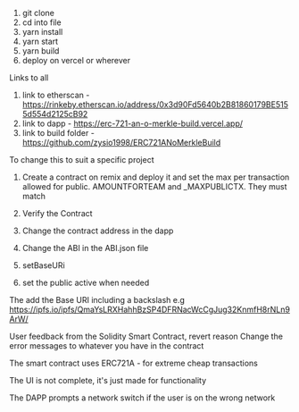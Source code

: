 1. git clone 
2. cd into file
3. yarn install
4. yarn start
5. yarn build
6. deploy on vercel or wherever

Links to all

1. link to etherscan - https://rinkeby.etherscan.io/address/0x3d90Fd5640b2B81860179BE5155d554d2125cB92
2. link to dapp - https://erc-721-an-o-merkle-build.vercel.app/
3. link to build folder - https://github.com/zysio1998/ERC721ANoMerkleBuild

To change this to suit a specific project

1. Create a contract on remix and deploy it and set the max per transaction allowed for public. AMOUNTFORTEAM and _MAXPUBLICTX. They must match
2. Verify the Contract
3. Change the contract address in the dapp
4. Change the ABI in the ABI.json file

5. setBaseURi
6. set the public active when needed


The add the Base URI including a backslash
e.g https://ipfs.io/ipfs/QmaYsLRXHahhBzSP4DFRNacWcCgJug32KnmfH8rNLn9ArW/


User feedback from the Solidity Smart Contract, revert reason
Change the error messages to whatever you have in the contract

The smart contract uses ERC721A - for extreme cheap transactions

The UI is not complete, it's just made for functionality

The DAPP prompts a network switch if the user is on the wrong network




